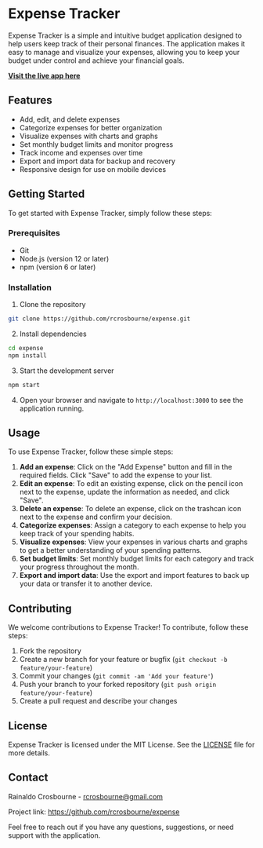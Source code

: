 # Expense Tracker

Expense Tracker is a simple and intuitive budget application designed to help users keep track of their personal finances. The application makes it easy to manage and visualize your expenses, allowing you to keep your budget under control and achieve your financial goals.

**[Visit the live app here](https://expense-kappa.vercel.app/)**

## Features

- Add, edit, and delete expenses
- Categorize expenses for better organization
- Visualize expenses with charts and graphs
- Set monthly budget limits and monitor progress
- Track income and expenses over time
- Export and import data for backup and recovery
- Responsive design for use on mobile devices

## Getting Started

To get started with Expense Tracker, simply follow these steps:

### Prerequisites

- Git
- Node.js (version 12 or later)
- npm (version 6 or later)

### Installation

1. Clone the repository

```bash
git clone https://github.com/rcrosbourne/expense.git
```

2. Install dependencies

```bash
cd expense
npm install
```

3. Start the development server

```bash
npm start
```

4. Open your browser and navigate to `http://localhost:3000` to see the application running.


## Usage

To use Expense Tracker, follow these simple steps:

1. **Add an expense**: Click on the "Add Expense" button and fill in the required fields. Click "Save" to add the expense to your list.
2. **Edit an expense**: To edit an existing expense, click on the pencil icon next to the expense, update the information as needed, and click "Save".
3. **Delete an expense**: To delete an expense, click on the trashcan icon next to the expense and confirm your decision.
4. **Categorize expenses**: Assign a category to each expense to help you keep track of your spending habits.
5. **Visualize expenses**: View your expenses in various charts and graphs to get a better understanding of your spending patterns.
6. **Set budget limits**: Set monthly budget limits for each category and track your progress throughout the month.
7. **Export and import data**: Use the export and import features to back up your data or transfer it to another device.

## Contributing

We welcome contributions to Expense Tracker! To contribute, follow these steps:

1. Fork the repository
2. Create a new branch for your feature or bugfix (`git checkout -b feature/your-feature`)
3. Commit your changes (`git commit -am 'Add your feature'`)
4. Push your branch to your forked repository (`git push origin feature/your-feature`)
5. Create a pull request and describe your changes

## License

Expense Tracker is licensed under the MIT License. See the [LICENSE](LICENSE) file for more details.

## Contact

Rainaldo Crosbourne - rcrosbourne@gmail.com

Project link: https://github.com/rcrosbourne/expense

Feel free to reach out if you have any questions, suggestions, or need support with the application.
